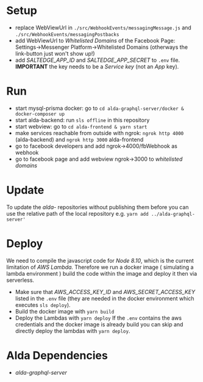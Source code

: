 # Setup
- replace WebViewUrl in `./src/WebhookEvents/messagingMessage.js` and `./src/WebhookEvents/messagingPostbacks`
- add WebViewUrl to *Whitelisted Domains* of the Facebook Page: Settings->Messenger Platform->Whitelisted Domains (otherways the link-button just won't show up!)
- add *SALTEDGE_APP_ID* and *SALTEDGE_APP_SECRET* to `.env` file. **IMPORTANT** the key needs to be a *Service key* (not an *App* key).

# Run
- start mysql-prisma docker: go to `cd alda-graphql-server/docker & docker-composer up`
- start alda-backend: run `sls offline` in this repository
- start webview: go to `cd alda-frontend & yarn start`
- make services reachable from outside with ngrok: `ngrok http 4000` (alda-backend) and `ngrok http 3000` alda-frontend
- go to facebook developers and add ngrok->4000/fbWebhook as webhook
- go to facebook page and add webview ngrok->3000 to *whitelisted domains*

# Update
To update the *alda-* repositories without publishing them before you can use the relative path of the local repository e.g. `yarn add ../alda-graphql-server'`

# Deploy
We need to compile the javascript code for *Node 8.10*, which is the current limitation of *AWS Lambda.* Therefore we run a docker image ( simulating a lambda environment ) build the code within the image and deploy it then via serverless.
- Make sure that *AWS_ACCESS_KEY_ID* and *AWS_SECRET_ACCESS_KEY* listed in the `.env` file (they are needed in the docker environment which executes `sls deploy`).
- Build the docker image with `yarn build`
- Deploy the Lambdas with `yarn deploy`
If the `.env` contains the aws credentials and the docker image is already build you can skip and directly deploy the lambdas with `yarn deploy`.

# Alda Dependencies
- *alda-graphql-server*
